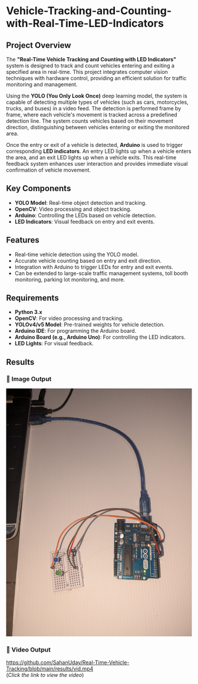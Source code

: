 # Vehicle-Tracking-and-Counting-with-Real-Time-LED-Indicators

## Project Overview

The **"Real-Time Vehicle Tracking and Counting with LED Indicators"** system is designed to track and count vehicles entering and exiting a specified area in real-time. This project integrates computer vision techniques with hardware control, providing an efficient solution for traffic monitoring and management.

Using the **YOLO (You Only Look Once)** deep learning model, the system is capable of detecting multiple types of vehicles (such as cars, motorcycles, trucks, and buses) in a video feed. The detection is performed frame by frame, where each vehicle's movement is tracked across a predefined detection line. The system counts vehicles based on their movement direction, distinguishing between vehicles entering or exiting the monitored area.

Once the entry or exit of a vehicle is detected, **Arduino** is used to trigger corresponding **LED indicators**. An entry LED lights up when a vehicle enters the area, and an exit LED lights up when a vehicle exits. This real-time feedback system enhances user interaction and provides immediate visual confirmation of vehicle movement.

## Key Components

- **YOLO Model**: Real-time object detection and tracking.
- **OpenCV**: Video processing and object tracking.
- **Arduino**: Controlling the LEDs based on vehicle detection.
- **LED Indicators**: Visual feedback on entry and exit events.

## Features

- Real-time vehicle detection using the YOLO model.
- Accurate vehicle counting based on entry and exit direction.
- Integration with Arduino to trigger LEDs for entry and exit events.
- Can be extended to large-scale traffic management systems, toll booth monitoring, parking lot monitoring, and more.

## Requirements

- **Python 3.x**
- **OpenCV**: For video processing and tracking.
- **YOLOv4/v5 Model**: Pre-trained weights for vehicle detection.
- **Arduino IDE**: For programming the Arduino board.
- **Arduino Board (e.g., Arduino Uno)**: For controlling the LED indicators.
- **LED Lights**: For visual feedback.

## Results

### 📸 Image Output
![Vehicle Detection](results/img.jpg)

### 🎥 Video Output  
https://github.com/SahanUday/Real-Time-Vehicle-Tracking/blob/main/results/vid.mp4  
(*Click the link to view the video*)  

